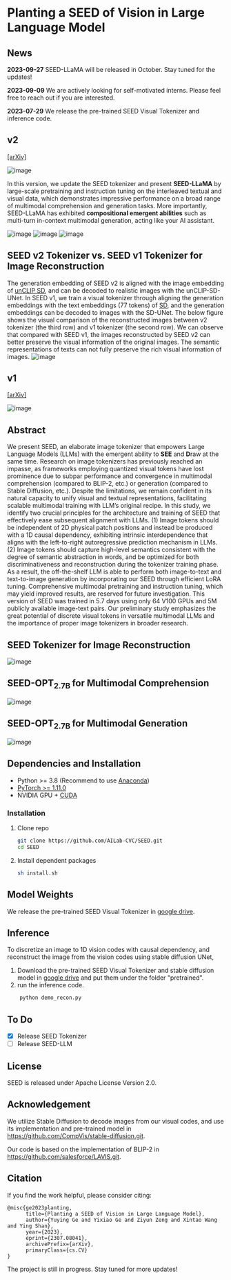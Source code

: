 # Planting a SEED of Vision in Large Language Model


## News
**2023-09-27** SEED-LLaMA will be released in October. Stay tuned for the updates!

**2023-09-09** We are actively looking for self-motivated interns. Please feel free to reach out if you are interested.

**2023-07-29** We release the pre-trained SEED Visual Tokenizer and inference code.

## v2
[[arXiv]](https://arxiv.org/abs/2310.01218)

![image](paper_images/v2/teaser.jpg)

In this version, we update the SEED tokenizer and present **SEED-LLaMA** by large-scale pretraining and instruction tuning on the interleaved textual and visual data, which demonstrates impressive performance on a broad range of multimodal comprehension and generation tasks. More importantly, SEED-LLaMA has exhibited **compositional emergent abilities** such as multi-turn in-context multimodal generation, acting like your AI assistant.

![image](paper_images/v2/multi_turn1.jpg)
![image](paper_images/v2/multi_turn2.jpg)
![image](paper_images/v2/results.jpg)

## SEED v2 Tokenizer vs. SEED v1 Tokenizer for Image Reconstruction
The generation embedding of SEED v2 is aligned with the image embedding of [unCLIP SD](https://huggingface.co/stabilityai/stable-diffusion-2-1-unclip), and can be decoded to realistic images with the unCLIP-SD-UNet. In SEED v1, we train a
visual tokenizer through aligning the generation embeddings with the text embeddings (77 tokens) of [SD](https://github.com/CompVis/stable-diffusion), and the generation embeddings can be decoded to images with the SD-UNet. The below figure
shows the visual comparison of the reconstructed images between v2 tokenizer (the third row) and v1 tokenizer (the second row). We can observe that compared with SEED v1, the images reconstructed by SEED v2 can better preserve
the visual information of the original images. The semantic representations of texts can not fully preserve the rich visual information of images.
![image](paper_images/v2/seed_comparison.jpg)

## v1
[[arXiv]](https://arxiv.org/abs/2307.08041)

![image](paper_images/teaser.jpg)
## Abstract
We present SEED, an elaborate image tokenizer that empowers Large Language
Models (LLMs) with the emergent ability to **SEE** and **D**raw at the same time.
Research on image tokenizers has previously reached an impasse, as frameworks
employing quantized visual tokens have lost prominence due to subpar performance and convergence in multimodal comprehension (compared to BLIP-2, etc.)
or generation (compared to Stable Diffusion, etc.). Despite the limitations, we
remain confident in its natural capacity to unify visual and textual representations,
facilitating scalable multimodal training with LLM’s original recipe. In this study,
we identify two crucial principles for the architecture and training of SEED that
effectively ease subsequent alignment with LLMs. (1) Image tokens should be
independent of 2D physical patch positions and instead be produced with a 1D
causal dependency, exhibiting intrinsic interdependence that aligns with the left-to-right autoregressive prediction mechanism in LLMs. (2) Image tokens should
capture high-level semantics consistent with the degree of semantic abstraction in
words, and be optimized for both discriminativeness and reconstruction during the
tokenizer training phase. As a result, the off-the-shelf LLM is able to perform both
image-to-text and text-to-image generation by incorporating our SEED through
efficient LoRA tuning. Comprehensive multimodal pretraining and instruction
tuning, which may yield improved results, are reserved for future investigation.
This version of SEED was trained in 5.7 days using only 64 V100 GPUs and 5M
publicly available image-text pairs. Our preliminary study emphasizes the great
potential of discrete visual tokens in versatile multimodal LLMs and the importance
of proper image tokenizers in broader research.

## SEED Tokenizer for Image Reconstruction
![image](paper_images/reconstruction.jpg)

## SEED-OPT<sub>2.7B </sub> for Multimodal Comprehension
![image](paper_images/vqa.jpg)

## SEED-OPT<sub>2.7B </sub> for Multimodal Generation
![image](paper_images/generation.jpg)

## Dependencies and Installation
- Python >= 3.8 (Recommend to use [Anaconda](https://www.anaconda.com/download/#linux))
- [PyTorch >= 1.11.0](https://pytorch.org/)
- NVIDIA GPU + [CUDA](https://developer.nvidia.com/cuda-downloads)
### Installation
1. Clone repo

    ```bash
    git clone https://github.com/AILab-CVC/SEED.git
    cd SEED
    ```

2. Install dependent packages

    ```bash
    sh install.sh
    ```
    
## Model Weights
We release the pre-trained SEED Visual Tokenizer in [google drive](https://drive.google.com/drive/folders/1xmVXuttQfBPBOe4ZR96Wu1X34uzPkxsS?usp=drive_link).

## Inference
To discretize an image to 1D vision codes with causal dependency, and reconstruct the image
from the vision codes using stable diffusion UNet,

1. Download the pre-trained SEED Visual Tokenizer and stable diffusion model in [google drive](https://drive.google.com/drive/folders/1xmVXuttQfBPBOe4ZR96Wu1X34uzPkxsS?usp=drive_link) and put them under the folder "pretrained".
2. run the inference code.
```bash
    python demo_recon.py
  ```

## To Do
- [x] Release SEED Tokenizer
- [ ] Release SEED-LLM

## License
SEED is released under Apache License Version 2.0.

## Acknowledgement
We utilize Stable Diffusion to decode images from our visual codes, and use its implementation and pre-trained model in https://github.com/CompVis/stable-diffusion.git. 

Our code is based on the implementation of BLIP-2 in https://github.com/salesforce/LAVIS.git.


## Citation
If you find the work helpful, please consider citing:
```
@misc{ge2023planting,
      title={Planting a SEED of Vision in Large Language Model}, 
      author={Yuying Ge and Yixiao Ge and Ziyun Zeng and Xintao Wang and Ying Shan},
      year={2023},
      eprint={2307.08041},
      archivePrefix={arXiv},
      primaryClass={cs.CV}
}
```

The project is still in progress. Stay tuned for more updates!
